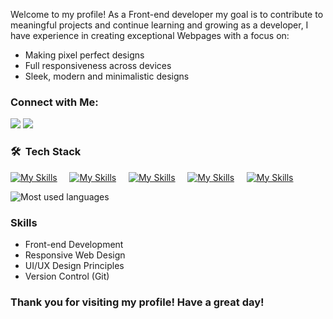 Welcome to my profile!
 As a Front-end developer my goal is to contribute to meaningful projects and continue learning and growing as a developer, I have experience in creating exceptional Webpages with a focus on:
- Making pixel perfect designs
- Full responsiveness across devices
- Sleek, modern and minimalistic designs

### Connect with Me:

<a href="https://linkedin.com/in/mohammed-mansour-173ba0279/" target="_blank"><img src="https://img.shields.io/badge/--0077B5?style=for-the-badge&logo=Linkedin&logoColor=white"/></a>
<a href="https://t.me/Mohammedmansour200" target="_blank"><img src="https://img.shields.io/badge/-Mohammad%20Mansour-0077B5?style=for-the-badge&logo=Telegram&logoColor=white"/></a>

### 🛠 &nbsp;Tech Stack

[![My Skills](https://skillicons.dev/icons?i=html)](https://skillicons.dev) &nbsp;&nbsp;&nbsp;&nbsp;[![My Skills](https://skillicons.dev/icons?i=css,tailwind,sass)](https://skillicons.dev) &nbsp;&nbsp;&nbsp;&nbsp;[![My Skills](https://skillicons.dev/icons?i=js,ts,webpack,vite)](https://skillicons.dev) &nbsp;&nbsp;&nbsp;&nbsp;[![My Skills](https://skillicons.dev/icons?i=react,redux)](https://skillicons.dev) &nbsp;&nbsp;&nbsp;&nbsp;[![My Skills](https://skillicons.dev/icons?i=git,rn)](https://skillicons.dev)


![Most used languages](https://github-readme-stats.vercel.app/api/top-langs/?username=mohammadmansour200&theme=tokyonight)

### Skills
- Front-end Development
- Responsive Web Design
- UI/UX Design Principles
- Version Control (Git)

### Thank you for visiting my profile! Have a great day!

